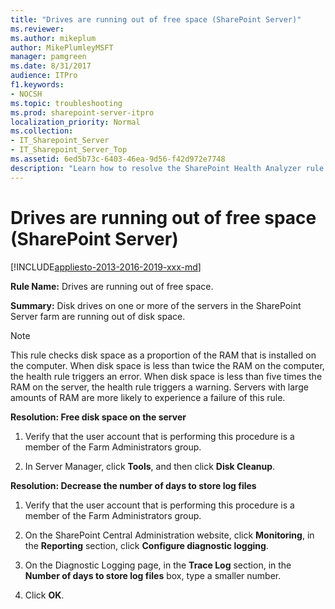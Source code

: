 ```yaml
---
title: "Drives are running out of free space (SharePoint Server)"
ms.reviewer: 
ms.author: mikeplum
author: MikePlumleyMSFT
manager: pamgreen
ms.date: 8/31/2017
audience: ITPro
f1.keywords:
- NOCSH
ms.topic: troubleshooting
ms.prod: sharepoint-server-itpro
localization_priority: Normal
ms.collection:
- IT_Sharepoint_Server
- IT_Sharepoint_Server_Top
ms.assetid: 6ed5b73c-6403-46ea-9d56-f42d972e7748
description: "Learn how to resolve the SharePoint Health Analyzer rule: Drives are running out of free space, for SharePoint Server."
---
```


# Drives are running out of free space (SharePoint Server)

[!INCLUDE[appliesto-2013-2016-2019-xxx-md](../includes/appliesto-2013-2016-2019-xxx-md.md)]
  
 **Rule Name:** Drives are running out of free space. 
  
 **Summary:** Disk drives on one or more of the servers in the SharePoint Server farm are running out of disk space. 
  
> [!NOTE]
> This rule checks disk space as a proportion of the RAM that is installed on the computer. When disk space is less than twice the RAM on the computer, the health rule triggers an error. When disk space is less than five times the RAM on the server, the health rule triggers a warning. Servers with large amounts of RAM are more likely to experience a failure of this rule. 
  
 **Resolution: Free disk space on the server**
  
1. Verify that the user account that is performing this procedure is a member of the Farm Administrators group.
    
2. In Server Manager, click **Tools**, and then click **Disk Cleanup**.
    
**Resolution: Decrease the number of days to store log files**
  
1. Verify that the user account that is performing this procedure is a member of the Farm Administrators group.
    
2. On the SharePoint Central Administration website, click **Monitoring**, in the **Reporting** section, click **Configure diagnostic logging**.
    
3. On the Diagnostic Logging page, in the **Trace Log** section, in the **Number of days to store log files** box, type a smaller number. 
    
4. Click **OK**.
    

